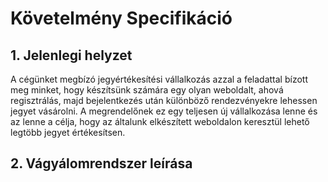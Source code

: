 # Követelmény Specifikáció

## 1. Jelenlegi helyzet

A cégünket megbízó jegyértékesítési vállalkozás azzal a feladattal bízott meg minket, hogy készítsünk számára egy olyan 
weboldalt, ahová regisztrálás, majd bejelentkezés után különböző rendezvényekre lehessen jegyet vásárolni. A megrendelőnek ez egy teljesen új vállalkozása lenne és az lenne a célja, hogy az általunk elkészített weboldalon keresztül lehető legtöbb jegyet értékesítsen. 

## 2. Vágyálomrendszer leírása 